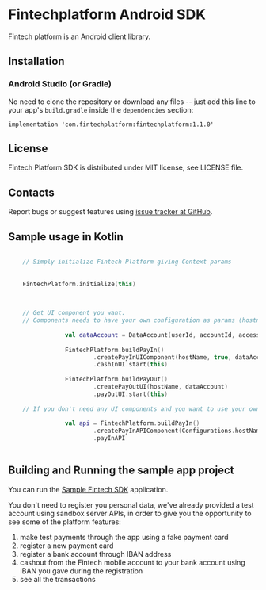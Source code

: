 Fintechplatform Android SDK
=================================================
Fintech platform is an Android client library.

Installation
-------------------------------------------------

### Android Studio (or Gradle)

No need to clone the repository or download any files -- just add this line to your app's `build.gradle` inside the `dependencies` section:

    implementation 'com.fintechplatform:fintechplatform:1.1.0'
    


License
-------------------------------------------------
Fintech Platform SDK is distributed under MIT license, see LICENSE file.


Contacts
-------------------------------------------------
Report bugs or suggest features using
[issue tracker at GitHub](https://github.com/nabertech/fintech-android-sdk/issues).


Sample usage in Kotlin
-------------------------------------------------
```kotlin

    // Simply initialize Fintech Platform giving Context params
    
    
    FintechPlatform.initialize(this)
    
    

    // Get UI component you want.
    // Components needs to have your own configuration as params (hostname, userid, accountid and token access to the platform)
    
                val dataAccount = DataAccount(userId, accountId, accessToken)
                
                FintechPlatform.buildPayIn()
                        .createPayInUIComponent(hostName, true, dataAccount)
                        .cashInUI.start(this)
    
                FintechPlatform.buildPayOut()
                        .createPayOutUI(hostName, dataAccount)
                        .payOutUI.start(this)
                        
    // If you don't need any UI components and you want to use your own graphics we also provide API Components instances, in this example  
    
                val api = FintechPlatform.buildPayIn()
                        .createPayInAPIComponent(Configurations.hostName, this)
                        .payInAPI
                        
```
Building and Running the sample app project
-------------------------------------------------

You can run the [Sample Fintech SDK](https://github.com/nabertech/fintech-android-sdk) application.

You don't need to register you personal data, we've already provided a test account using sandbox server APIs, in order to give you the opportunity to see some of the platform features:

1. make test payments through the app using a fake payment card
2. register a new payment card
3. register a bank account through IBAN address
4. cashout from the Fintech mobile account to your bank account using IBAN you gave during the registration
5. see all the transactions
